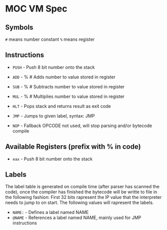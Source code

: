 # MOC VM Spec

## Symbols

`#` means number constant
`%` means register

## Instructions
* `PUSH`    - Push 8 bit number onto the stack

* `ADD`		- %<Register> #<Number> Adds number to value stored in register

* `SUB`		- %<Register> #<Number> Subtracts number to value stored in register

* `MUL`		- %<Register> #<Number> Multiplies number to value stored in register

* `HLT`     - Pops stack and returns result as exit code

* `JMP`     - Jumps to given label, syntax: JMP <Name>

* `NOP`     - Fallback OPCODE not used, will stop parsing and/or bytecode compile

## Available Registers (prefix with % in code)
* `eax`    - Push 8 bit number onto the stack

## Labels
The label table is generated on compile time (after parser has scanned the code), once the compiler has finished the bytecode will be writte to file in the following fashion:
First 32 bits rapresent the IP value that the interpreter needs to jump to on start. The following values will rapresent the labels.

* `NAME:`   - Defines a label named NAME
* `@NAME`   - References a label named NAME, mainly used for JMP instructions